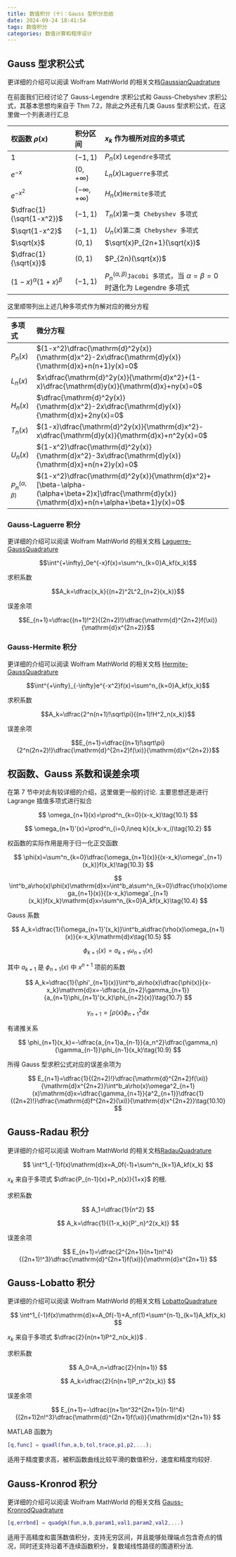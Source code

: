 ```yaml
---
title: 数值积分（十）：Gauss 型积分总结
date: 2024-09-24 18:41:54
tags: 数值积分
categories: 数值计算和程序设计
---
```

## Gauss 型求积公式

更详细的介绍可以阅读 Wolfram MathWorld 的相关文档[GaussianQuadrature](https://mathworld.wolfram.com/GaussianQuadrature.html)

在前面我们已经讨论了 Gauss-Legendre 求积公式和 Gauss-Chebyshev 求积公式，其基本思想均来自于 Thm 7.2，除此之外还有几类 Gauss 型求积公式，在这里做一个列表进行汇总

|权函数 $\rho(x)$|积分区间|$x_k$ 作为根所对应的多项式|
|:---|:---|:---|
|$1$|$(-1,1)$|$P_n(x)$ `Legendre多项式`|
|$e^{-x}$|$(0,+\infty)$|$L_n(x)$`Laguerre多项式`|
|$e^{-x^2}$|$(-\infty,+\infty)$|$H_n(x)$`Hermite多项式`|
|$\dfrac{1}{\sqrt{1-x^2}}$|$(-1,1)$|$T_n(x)$`第一类 Chebyshev 多项式`|
|$\sqrt{1-x^2}$|$(-1,1)$|$U_n(x)$`第二类 Chebyshev 多项式`|
|$\sqrt{x}$|$(0,1)$|$\sqrt{x}P_{2n+1}(\sqrt{x})$|
|$\dfrac{1}{\sqrt{x}}$|$(0,1)$|$P_{2n}(\sqrt{x})$|
|$(1-x)^\alpha(1+x)^\beta$|$(-1,1)$|$P_n^{(\alpha,\beta)}$`Jacobi 多项式`，当 $\alpha=\beta=0$ 时退化为 Legendre 多项式|

这里顺带列出上述几种多项式作为解对应的微分方程

|多项式|微分方程|
|:---|:---|
|$P_n(x)$|$(1-x^2)\dfrac{\mathrm{d}^2y(x)}{\mathrm{d}x^2}-2x\dfrac{\mathrm{d}y(x)}{\mathrm{d}x}+n(n+1)y(x)=0$|
|$L_n(x)$|$x\dfrac{\mathrm{d}^2y(x)}{\mathrm{d}x^2}+(1-x)\dfrac{\mathrm{d}y(x)}{\mathrm{d}x}+ny(x)=0$|
|$H_n(x)$|$\dfrac{\mathrm{d}^2y(x)}{\mathrm{d}x^2}-2x\dfrac{\mathrm{d}y(x)}{\mathrm{d}x}+2ny(x)=0$|
|$T_n(x)$|$(1-x)\dfrac{\mathrm{d}^2y(x)}{\mathrm{d}x^2}-x\dfrac{\mathrm{d}y(x)}{\mathrm{d}x}+n^2y(x)=0$|
|$U_n(x)$|$(1-x^2)\dfrac{\mathrm{d}^2y(x)}{\mathrm{d}x^2}-3x\dfrac{\mathrm{d}y(x)}{\mathrm{d}x}+n(n+2)y(x)=0$|
|$P_n^{(\alpha,\beta)}$|$(1-x^2)\dfrac{\mathrm{d}^2y(x)}{\mathrm{d}x^2}+[\beta-\alpha-(\alpha+\beta+2)x]\dfrac{\mathrm{d}y(x)}{\mathrm{d}x}+n(n+\alpha+\beta+1)y(x)=0$|

### Gauss-Laguerre 积分

更详细的介绍可以阅读 Wolfram MathWorld 的相关文档 [Laguerre-GaussQuadrature](https://mathworld.wolfram.com/Laguerre-GaussQuadrature.html)

$$\int^{+\infty}_0e^{-x}f(x)=\sum^n_{k=0}A_kf(x_k)$$

求积系数

$$A_k=\dfrac{x_k}{(n+2)^2L^2_{n+2}(x_k)}$$

误差余项

$$E_{n+1}=\dfrac{(n+1)!^2}{(2n+2)!}\dfrac{\mathrm{d}^{2n+2}f(\xi)}{\mathrm{d}x^{2n+2}}$$

### Gauss-Hermite 积分

更详细的介绍可以阅读 Wolfram MathWorld 的相关文档 [Hermite-GaussQuadrature](https://mathworld.wolfram.com/Hermite-GaussQuadrature.html)

$$\int^{+\infty}_{-\infty}e^{-x^2}f(x)=\sum^n_{k=0}A_kf(x_k)$$

求积系数

$$A_k=\dfrac{2^n(n+1)!\sqrt\pi}{(n+1)!H^2_n(x_k)}$$

误差余项

$$E_{n+1}=\dfrac{(n+1)!\sqrt\pi}{2^n(2n+2)!}\dfrac{\mathrm{d}^{2n+2}f(\xi)}{\mathrm{d}x^{2n+2}}$$

## 权函数、Gauss 系数和误差余项

在第 7 节中对此有较详细的介绍，这里做更一般的讨论. 主要思想还是进行 Lagrange 插值多项式进行拟合

$$
\omega_{n+1}(x)=\prod^n_{k=0}(x-x_k)\tag{10.1}
$$

$$
\omega_{n+1}'(x)=\prod^n_{i=0,i\neq k}(x_k-x_i)\tag{10.2}
$$

权函数的实际作用是用于归一化正交函数

$$
\phi(x)=\sum^n_{k=0}\dfrac{\omega_{n+1}(x)}{(x-x_k)\omega'_{n+1}(x_k)}f(x_k)\tag{10.3}
$$

$$
\int^b_a\rho(x)\phi(x)\mathrm{d}x=\int^b_a\sum^n_{k=0}\dfrac{\rho(x)\omega_{n+1}(x)}{(x-x_k)\omega'_{n+1}(x_k)}f(x_k)\mathrm{d}x=\sum^n_{k=0}A_kf(x_k)\tag{10.4}
$$

Gauss 系数

$$
A_k=\dfrac{1}{\omega_{n+1}'(x_k)}\int^b_a\dfrac{\rho(x)\omega_{n+1}(x)}{x-x_k}\mathrm{d}x\tag{10.5}
$$

$$
\phi_{k+1}(x)=a_{k+1}\omega_{n+1}(x)\tag{10.6}
$$

其中 $a_{k+1}$ 是 $\phi_{n+1}(x)$ 中 $x^{n+1}$ 项前的系数

$$
A_k=\dfrac{1}{\phi'_{n+1}(x)}\int^b_a\rho(x)\dfrac{\phi(x)}{x-x_k}\mathrm{d}x=-\dfrac{a_{n+2}\gamma_{n+1}}{a_{n+1}\phi_{n+1}'(x_k)\phi_{n+2}(x)}\tag{10.7}
$$

$$
\gamma_{n+1}=\int\rho(x)\phi^2_{n+1}\mathrm{d}x\tag{10.8}
$$

有递推关系

$$
\phi_{n+1}(x_k)=-\dfrac{a_{n+1}a_{n-1}}{a_n^2}\dfrac{\gamma_n}{\gamma_{n-1}}\phi_{n-1}(x_k)\tag{10.9}
$$

所得 Gauss 型求积公式对应的误差余项为

$$
E_{n+1}=\dfrac{1}{(2n+2)!}\dfrac{\mathrm{d}^{2n+2}f(\xi)}{\mathrm{d}x^{2n+2}}\int^b_a\rho(x)\omega^2_{n+1}(x)\mathrm{d}x=\dfrac{\gamma_{n+1}}{a^2_{n+1}}\dfrac{1}{(2n+2)!}\dfrac{\mathrm{d}f^{2n+2}(\xi)}{\mathrm{d}x^{2n+2}}\tag{10.10}
$$

## Gauss-Radau 积分

更详细的介绍可以阅读 Wolfram MathWorld 的相关文档[RadauQuadrature](https://mathworld.wolfram.com/RadauQuadrature.html)

$$
\int^1_{-1}f(x)\mathrm{d}x=A_0f(-1)+\sum^n_{k=1}A_kf(x_k)
$$

$x_k$ 来自于多项式 $\dfrac{P_{n-1}(x)+P_n(x)}{1+x}$ 的根.

求积系数

$$
A_1=\dfrac{1}{n^2}
$$

$$
A_k=\dfrac{1}{(1-x_k){P'_n}^2(x_k)}
$$

误差余项

$$
E_{n+1}=\dfrac{2^{2n+1}(n+1)n!^4}{(2n+1)!^3}\dfrac{\mathrm{d}^{2n+1}f(\xi)}{\mathrm{d}x^{2n+1}}
$$

## Gauss-Lobatto 积分

更详细的介绍可以阅读 Wolfram MathWorld 的相关文档 [LobattoQuadrature](https://mathworld.wolfram.com/LobattoQuadrature.html)

$$
\int^1_{-1}f(x)\mathrm{d}x=A_0f(-1)+A_nf(1)+\sum^{n-1}_{k=1}A_kf(x_k)
$$

$x_k$ 来自于多项式 $\dfrac{2}{n(n+1)P^2_n(x_k)}$ .

求积系数

$$
A_0=A_n=\dfrac{2}{n(n+1)}
$$

$$
A_k=\dfrac{2}{n(n+1)P_n^2(x_k)}
$$

误差余项

$$
E_{n+1}=-\dfrac{(n+1)n^32^{2n+1}(n-1)!^4}{(2n+1)2n!^3}\dfrac{\mathrm{d}^{2n+1}f(\xi)}{\mathrm{d}x^{2n+1}}
$$

MATLAB 函数为

```matlab
[q,func] = quadl(fun,a,b,tol,trace,p1,p2,...);
```

适用于精度要求高，被积函数曲线比较平滑的数值积分，速度和精度均较好.

## Gauss-Kronrod 积分

更详细的介绍可以阅读 Wolfram MathWorld 的相关文档 [Gauss-KronrodQuadrature](https://mathworld.wolfram.com/Gauss-KronrodQuadrature.html)

```matlab
[q,errbnd] = quadgk(fun,a,b,param1,val1,param2,val2,...)
```

适用于高精度和震荡数值积分，支持无穷区间，并且能够处理端点包含奇点的情况，同时还支持沿着不连续函数积分，复数域线性路径的围道积分法.
